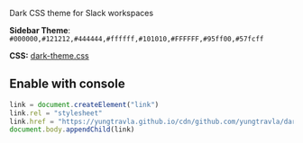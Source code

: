 Dark CSS theme for Slack workspaces

**Sidebar Theme**: `#000000,#121212,#444444,#ffffff,#101010,#FFFFFF,#95ff00,#57fcff`

**CSS:** [dark-theme.css](https://yungtravla.github.io/cdn/github.com/yungtravla/dark-slack/dark-theme.css)

## Enable with console

```js
link = document.createElement("link")
link.rel = "stylesheet"
link.href = "https://yungtravla.github.io/cdn/github.com/yungtravla/dark-slack/dark-theme.css"
document.body.appendChild(link)
```
